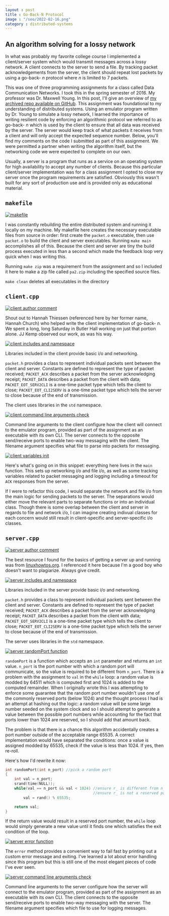 ```yaml
---
layout : post
title : Go-Back-N Protocol
image : "/seo/2022-02-16.png"
category : distributed-systems
---
```


## An algorithm solving for a lossy network

In what was probably my favorite college course I implemented a client/server system which would transmit messages across a lossy network. A client connects to the server to send a file. By tracking packet acknowledgements from the server, the client should repeat lost packets by using a go-back- _n_ protocol where _n_ is limited to 7 packets.

This was one of three programming assignments for a class called Data Communication Networks. I took this in the spring semester of 2016. My professor was Dr. Maxwell Young. In this post, I'll give an overview of [my archived repo available on GitHub][repo]. This assignment was foundational to my understanding of distributed systems. Using an emulator program written by Dr. Young to simulate a lossy network, I learned the importance of writing resilient code by enforcing an algorithmic protocol we referred to as go-back- _n_ which is used by the client to ensure that all data was received by the server. The server would keep track of what packets it receives from a client and will only accept the expected sequence number. Below, you'll find my comments on the code I submitted as part of this assignment. We were permitted a partner when writing the algorithm itself, but the networking code we were expected to complete on our own.

Usually, a server is a program that runs as a service on an operating system for high availability to accept any number of clients. Because this particular client/server implementation was for a class assignment I opted to close my server once the program requirements are satisfied. Obviously this wasn't built for any sort of production use and is provided only as educational material.

## `makefile`

[![makefile](/img/2022-02-16-makefile.png)][makefileLink]

I was constantly rebuilding the entire distributed system and running it locally on my machine. My makefile here creates the necessary executable files from source in order: first create the `packet.o` executable, then use `packet.o` to build the client and server executables. Running `make main` accomplishes all of this. Because the client and server are tiny the build process executed in less than a second which made the feedback loop very quick when I was writing this.

Running `make zip` was a requirement from the assignment and so I included it here to make a zip file called `pa2.zip` including the specified source files.

`make clean` deletes all executables in the directory

## `client.cpp`

[![client author comment](/img/2022-02-16-client-author.png)][clientLink]

Shout out to Hannah Thiessen (referenced here by her former name, Hannah Church) who helped write the client implementation of go-back- _n_. We spent a long, long Saturday in Butler Hall working on just that portion alone. JJ Kemp observed our work, as was his way.

[![client includes and namespace](/img/2022-02-16-client-includes.png)][clientLink]

Libraries included in the client provide basic i/o and networking.

`packet.h` provides a class to represent individual packets sent between the client and server. Constants are defined to represent the type of packet received; `PACKET_ACK` describes a packet from the server acknowledging receipt; `PACKET_DATA` describes a packet from the client with data; `PACKET_EOT_SERV2CLI` is a one-time packet type which tells the client to close; `PACKET_EOT_CLI2SERV` is a one-time packet type which tells the server to close because of the end of transmission.

The client uses libraries in the `std` namespace.

[![client command line arguments check](/img/2022-02-16-client-cli-args.png)][clientLink]

Command line arguments to the client configure how the client will connect to the emulator program, provided as part of the assignment as an executable with its own CLI. The server connects to the opposite send/receive ports to enable two-way messaging with the client. The filename argument specifies what file to parse into packets for messaging.

[![client variables init](/img/2022-02-16-client-init.png)][clientLink]

Here's what's going on in this snippet: everything here lives in the `main` function. This sets up networking i/o and file i/o, as well as some tracking variables related to packet messaging and logging including a timeout for `ACK` responses from the server.

If I were to refactor this code, I would separate the network and file i/o from the main logic for sending packets to the server. The separations would either move the relevant parts to separate functions or into an individual class. Though there is some overlap between the client and server in regards to file and network i/o, I can imagine creating indivual classes for each concern would still result in client-specific and server-specific i/o classes.

## `server.cpp`

[![server author comment](/img/2022-02-16-server-author.png)][serverLink]

The best resource I found for the basics of getting a server up and running was from [linuxhowtos.org](https://www.linuxhowtos.org/C_C++/socket.htm). I referenced it here because I'm a good boy who doesn't want to plagiarize. Always give credit.

[![server includes and namespace](/img/2022-02-16-server-includes.png)][serverLink]

Libraries included in the server provide basic i/o and networking.

`packet.h` provides a class to represent individual packets sent between the client and server. Constants are defined to represent the type of packet received; `PACKET_ACK` describes a packet from the server acknowledging receipt; `PACKET_DATA` describes a packet from the client with data; `PACKET_EOT_SERV2CLI` is a one-time packet type which tells the client to close; `PACKET_EOT_CLI2SERV` is a one-time packet type which tells the server to close because of the end of transmission.

The server uses libraries in the `std` namespace.

[![server randomPort function](/img/2022-02-16-server-randomPort.png)][serverLink]

`randomPort` is a function which accepts an `int` parameter and returns an `int` value. `n_port` is the port number with which a random port will communicate, so the value is required to be different from `n_port`. There is a problem with the assignment to `val` in the `while` loop: a random value is modded by 64511 which is computed first and 1024 is added to the computed remainder. When I originally wrote this I was attempting to enforce some guarantee that the random port number wouldn't use one of the commonly reserved ports (below 1024) and the thought process I had is an attempt at hashing out the logic: a random value will be some large number seeded on the system clock and so I should attempt to generate a value between the possible port numbers while accounting for the fact that ports lower than 1024 are reserved, so I should add that amount back.

The problem is that there is a chance this algorithm accidentally creates a port number outside of the acceptable range 65535. A correct implementation would have separated the conditions: once a value is assigned modded by 65535, check if the value is less than 1024. If yes, then re-roll.

Here's how I'd rewrite it now:

```c++
int randomPort(int n_port) //pick a random port
{
    int val = n_port;
    srand(time(NULL));
    while(val == n_port && val < 1024) //ensure r_ is different from n_
                                       //ensure r_ is not a reserved port below 1024
        val = rand() % 65535;

    return val;
}
```

If the return value would result in a reserved port number, the `while` loop would simply generate a new value until it finds one which satisfies the exit condition of the loop.

[![server error function](/img/2022-02-16-server-error.png)][serverLink]

The `error` method provides a convenient way to fail fast by printing out a custom error message and exiting. I've learned a lot about error handling since this program but this is still one of the most elegant pieces of code I've ever seen.

[![server command line arguments check](/img/2022-02-16-server-cli-args.png)][serverLink]

Command line arguments to the server configure how the server will connect to the emulator program, provided as part of the assignment as an executable with its own CLI. The client connects to the opposite send/receive ports to enable two-way messaging with the server. The filename argument specifies which file to use for logging messages.

[repo]:https://github.com/michaellambgelo/DataComm/tree/master/PA2
[makefileLink]: https://github.com/michaellambgelo/DataComm/blob/master/PA2/makefile
[serverLink]: https://github.com/michaellambgelo/DataComm/blob/master/PA2/server.cpp
[clientLink]: https://github.com/michaellambgelo/DataComm/blob/master/PA2/client.cpp
